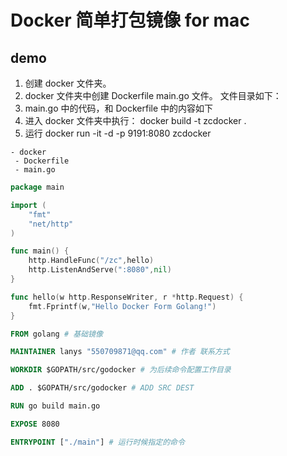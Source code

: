 # Docker 简单打包镜像 for mac

## demo

1. 创建 docker 文件夹。
2. docker 文件夹中创建 Dockerfile main.go 文件。 文件目录如下：
3. main.go 中的代码，和 Dockerfile 中的内容如下
4. 进入 docker 文件夹中执行： docker build -t zcdocker .
5. 运行 docker run -it -d -p 9191:8080  zcdocker

```Dir
- docker
 - Dockerfile
 - main.go
```

```go
package main

import (
	"fmt"
	"net/http"
)

func main() {
	http.HandleFunc("/zc",hello)
	http.ListenAndServe(":8080",nil)
}

func hello(w http.ResponseWriter, r *http.Request) {
	fmt.Fprintf(w,"Hello Docker Form Golang!")
}
```

```Dockerfile
FROM golang # 基础镜像

MAINTAINER lanys "550709871@qq.com" # 作者 联系方式

WORKDIR $GOPATH/src/godocker # 为后续命令配置工作目录

ADD . $GOPATH/src/godocker # ADD SRC DEST

RUN go build main.go

EXPOSE 8080

ENTRYPOINT ["./main"] # 运行时候指定的命令
```

